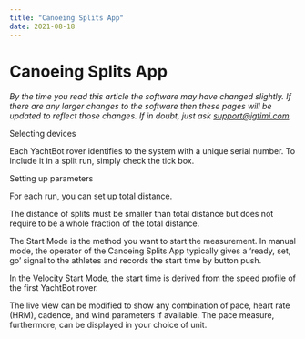 ```yaml
---
title: "Canoeing Splits App"
date: 2021-08-18
---
```

# Canoeing Splits App

_By the time you read this article the software may have changed slightly. If there are any larger changes to the software then these pages will be updated to reflect those changes. If in doubt, just ask support@igtimi.com._

  

Selecting devices

Each YachtBot rover identifies to the system with a unique serial number. To include it in a split run, simply check the tick box.

Setting up parameters

  

For each run, you can set up total distance.

The distance of splits must be smaller than total distance but does not require to be a whole fraction of the total distance.

The Start Mode is the method you want to start the measurement. In manual mode, the operator of the Canoeing Splits App typically gives a ‘ready, set, go’ signal to the athletes and records the start time by button push.

  

In the Velocity Start Mode, the start time is derived from the speed profile of the first YachtBot rover.

The live view can be modified to show any combination of pace, heart rate (HRM), cadence, and wind parameters if available. The pace measure, furthermore, can be displayed in your choice of unit.